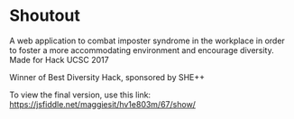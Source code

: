 # Shoutout
A web application to combat imposter syndrome in the workplace in order to foster a more accommodating environment and encourage diversity. Made for Hack UCSC 2017

Winner of Best Diversity Hack, sponsored by SHE++

To view the final version, use this link:
https://jsfiddle.net/maggiesit/hv1e803m/67/show/
